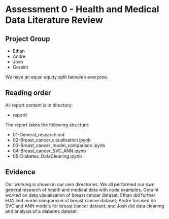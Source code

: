 # Assessment 0 - Health and Medical Data Literature Review

## Project Group
* Ethan
* Andre
* Josh
* Geraint

We have an equal equity split between everyone.

## Reading order

All report content is in directory:
* report/

The report takes the following structure:
* 01-General_research.md
* 02-Breast_cancer_visualisation.ipynb
* 03-Breast_cancer_model_comparison.ipynb
* 04-Breast_cancer_SVC_ANN.ipynb
* 05-Diabetes_DataCleaning.ipynb

## Evidence

Our working is shown in our own directories. We all performed our own general research of health and medical data with code examples. Geraint worked on data visualisation of breast cancer dataset; Ethan did further EDA and model comparison of breast cancer dataset; Andre focused on SVC and ANN models for breast cancer dataset; and Josh did data cleaning and analysis of a diabetes dataset.
